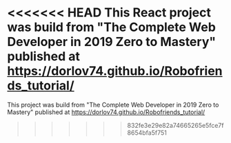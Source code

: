 <<<<<<< HEAD
This React project was build from "The Complete Web Developer in 2019 Zero to Mastery" published at https://dorlov74.github.io/Robofriends_tutorial/
=======
This project was build from "The Complete Web Developer in 2019 Zero to Mastery" published at https://dorlov74.github.io/Robofriends_tutorial/
>>>>>>> 832fe3e29e82a74665265e5fce7f8654bfa5f751
